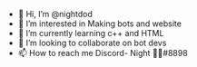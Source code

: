 - 👋 Hi, I’m @nightdod
- 👀 I’m interested in Making bots and website
- 🌱 I’m currently learning c++ and HTML
- 💞️ I’m looking to collaborate on bot devs
- 📫 How to reach me Discord- Night 💫🌙#8898

<!---
nightdod/nightdod is a ✨ special ✨ repository because its `README.md` (this file) appears on your GitHub profile.
You can click the Preview link to take a look at your changes.
--->
